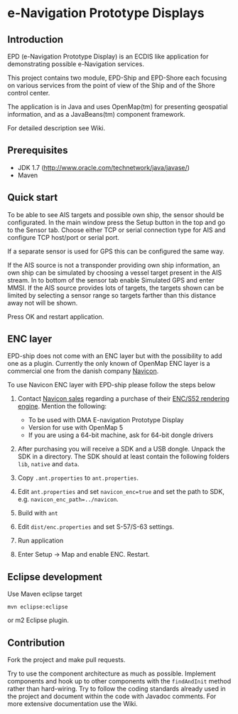 # e-Navigation Prototype Displays #

## Introduction ##
   
EPD (e-Navigation Prototype Display) is an ECDIS like
application for demonstrating possible e-Navigation services.

This project contains two module, EPD-Ship and EPD-Shore each focusing on various services from the point of view of the Ship and of the Shore control center.
   
The application is in Java and uses OpenMap(tm) for presenting geospatial
information, and as a JavaBeans(tm) component framework.

For detailed description see Wiki.

## Prerequisites ##

* JDK 1.7 (http://www.oracle.com/technetwork/java/javase/)
* Maven

## Quick start ##

To be able to see AIS targets and possible own ship, the sensor should be
configurated. In the main window press the Setup button in the top and 
go to the Sensor tab. Choose either TCP or serial connection type for AIS and
configure TCP host/port or serial port.

If a separate sensor is used for GPS this can be configured the same way.

If the AIS source is not a transponder providing own ship information, an 
own ship can be simulated by choosing a vessel target present in the AIS stream.
In to bottom of the sensor tab enable Simulated GPS and enter MMSI. If the 
AIS source provides lots of targets, the targets shown can be limited by 
selecting a sensor range so targets farther than this distance away not will
be shown.

Press OK and restart application.
	

## ENC layer ##

EPD-ship does not come with an ENC layer but with the possibility to add one as 
a plugin. Currently the only known of OpenMap ENC layer is a commercial one
from the danish company [Navicon](http://www.navicon.dk).

To use Navicon ENC layer with EPD-ship please follow the steps below

1. Contact [Navicon sales](mailto:sales@navicon.dk) regarding a purchase of their 
   [ENC/S52 rendering engine](http://navicon.dk/site/products.html). Mention the following:
   * To be used with DMA E-navigation Prototype Display
   * Version for use with OpenMap 5
   * If you are using a 64-bit machine, ask for 64-bit dongle drivers
   
1. After purchasing you will receive a SDK and a USB dongle.
   Unpack the SDK in a directory. The SDK should at least contain the following folders
   `lib`, `native` and `data`.
   
1. Copy `.ant.properties` to `ant.properties`.

1. Edit `ant.properties` and set `navicon_enc=true` and set the path to SDK, e.g. 
   `navicon_enc_path=../navicon`.

1. Build with `ant`

1. Edit `dist/enc.properties` and set S-57/S-63 settings.

1. Run application

1. Enter Setup -> Map and enable ENC. Restart.


## Eclipse development ##

Use Maven eclipse target

    mvn eclipse:eclipse

or m2 Eclipse plugin.

## Contribution ##

Fork the project and make pull requests. 

Try to use the component architecture as much as possible. Implement components and 
hook up to other components with the `findAndInit` method rather than hard-wiring.
Try to follow the coding standards already used in the project and document within
the code with Javadoc comments. For more extensive documentation use the Wiki.
